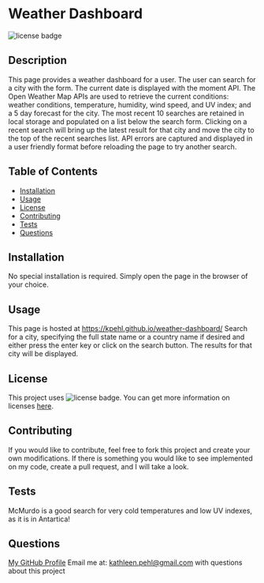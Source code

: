
  # Weather Dashboard
  
  ![license badge](https://img.shields.io/badge/license-MIT-brightgreen)
  ## Description
  This page provides a weather dashboard for a user. The user can search for a city with the form. The current date is displayed with the moment API. The Open Weather Map APIs are used to retrieve the current conditions: weather conditions, temperature, humidity, wind speed, and UV index; and a 5 day forecast for the city. The most recent 10 searches are retained in local storage and populated on a list below the search form. Clicking on a recent search will bring up the latest result for that city and move the city to the top of the recent searches list. API errors are captured and displayed in a user friendly format before reloading the page to try another search.
  ## Table of Contents
  * [Installation](#installation)
  * [Usage](#usage)
  * [License](#license)
  * [Contributing](#contributing)
  * [Tests](#tests)
  * [Questions](#questions)
  ## Installation
  No special installation is required.  Simply open the page in the browser of your choice.
  ## Usage
  This page is hosted at https://kpehl.github.io/weather-dashboard/  Search for a city, specifying the full state name or a country name if desired and either press the enter key or click on the search button. The results for that city will be displayed.
  ## License
  This project uses ![license badge](https://img.shields.io/badge/license-MIT-brightgreen). You can get more information on licenses [here](https://choosealicense.com/).
  ## Contributing
  If you would like to contribute, feel free to fork this project and create your own modifications.  If there is something you would like to see implemented on my code, create a pull request, and I will take a look.
  ## Tests
  McMurdo is a good search for very cold temperatures and low UV indexes, as it is in Antartica!
  ## Questions
  [My GitHub Profile](https://github.com/kpehl)
  Email me at: [kathleen.pehl@gmail.com](mailto:kathleen.pehl@gmail.com) with questions about this project
